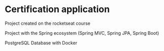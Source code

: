 # Certification application

Project created on the rocketseat course

Project with the Spring ecosystem (Spring MVC, Spring JPA, Spring Boot) 

PostgreSQL Database with Docker
